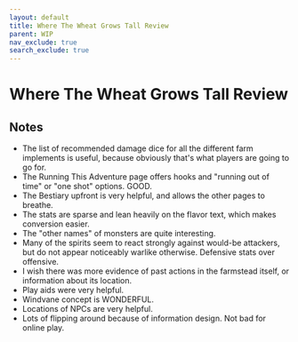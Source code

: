 ```yaml
---
layout: default
title: Where The Wheat Grows Tall Review
parent: WIP
nav_exclude: true
search_exclude: true
---
```


# Where The Wheat Grows Tall Review

## Notes
- The list of recommended damage dice for all the different farm implements is useful, because obviously that's what players are going to go for.
- The Running This Adventure page offers hooks and "running out of time" or "one shot" options. GOOD.
- The Bestiary upfront is very helpful, and allows the other pages to breathe.
- The stats are sparse and lean heavily on the flavor text, which makes conversion easier.
- The "other names" of monsters are quite interesting.
- Many of the spirits seem to react strongly against would-be attackers, but do not appear noticeably warlike otherwise. Defensive stats over offensive.
- I wish there was more evidence of past actions in the farmstead itself, or information about its location.
- Play aids were very helpful.
- Windvane concept is WONDERFUL.
- Locations of NPCs are very helpful.
- Lots of flipping around because of information design. Not bad for online play.
